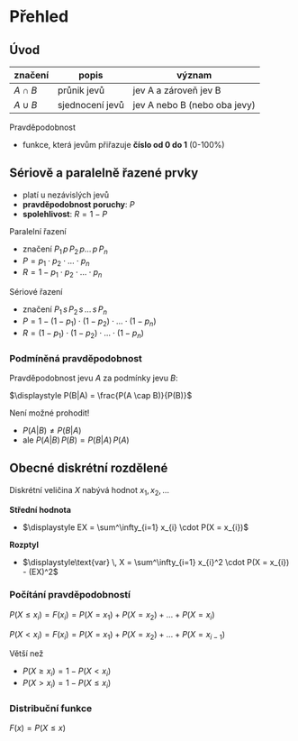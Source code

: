 # Přehled

## Úvod

| značení    | popis           | význam                       |
| ---------- | --------------- | ---------------------------- |
| $A \cap B$ | průnik jevů     | jev A a zároveň jev B        |
| $A \cup B$ | sjednocení jevů | jev A nebo B (nebo oba jevy) |

Pravděpodobnost
- funkce, která jevům přiřazuje **číslo od 0 do 1** (0-100%)

## Sériově a paralelně řazené prvky

- platí u nezávislých jevů
- **pravděpodobnost poruchy**: $P$
- **spolehlivost**: $R = 1 - P$

Paralelní řazení
- značení $P_{1} \, p \, P_{2} \, p \dots \, p \,  P_{n}$
- $P = p_{1} \cdot p_{2} \cdot \ldots \cdot p_{n}$
- $R = 1 - p_{1} \cdot p_{2} \cdot \ldots \cdot p_{n}$

Sériové řazení
- značení $P_{1} \, s \, P_{2} \, s \, \dots \, s \, P_{n}$
- $P = 1 - (1-p_{1})\cdot(1-p_{2})\cdot\ldots\cdot(1-p_{n})$
- $R = (1-p_{1})\cdot(1-p_{2})\cdot\ldots\cdot(1-p_{n})$

### Podmíněná pravděpodobnost

Pravděpodobnost jevu $A$ za podmínky jevu $B$:

$\displaystyle P(B|A) = \frac{P(A \cap B)}{P(B)}$

Není možné prohodit!
- $P(A|B) \neq P(B|A)$
- ale $P(A|B) \, P(B) = P(B|A) \, P(A)$

## Obecné diskrétní rozdělené

Diskrétní veličina $X$ nabývá hodnot $x_{1}, x_{2}, \dots$

**Střední hodnota**
- $\displaystyle EX = \sum^\infty_{i=1} x_{i} \cdot P(X = x_{i})$

**Rozptyl**
- $\displaystyle\text{var} \, X = \sum^\infty_{i=1} x_{i}^2 \cdot P(X = x_{i}) - (EX)^2$

### Počítání pravděpodobností

$P(X \leq x_{i}) = F(x_{i}) = P(X = x_{1}) + P(X = x_{2}) + \dots + P(X = x_{i})$

$P(X < x_{i}) = F(x_{i}) = P(X = x_{1}) + P(X = x_{2}) + \dots + P(X = x_{i-1})$

Větší než
- $P(X \geq x_{i}) = 1 - P(X < x_{i})$
- $P(X > x_{i}) = 1 - P(X \leq x_{i})$

### Distribuční funkce

$F(x) = P(X \leq x)$

